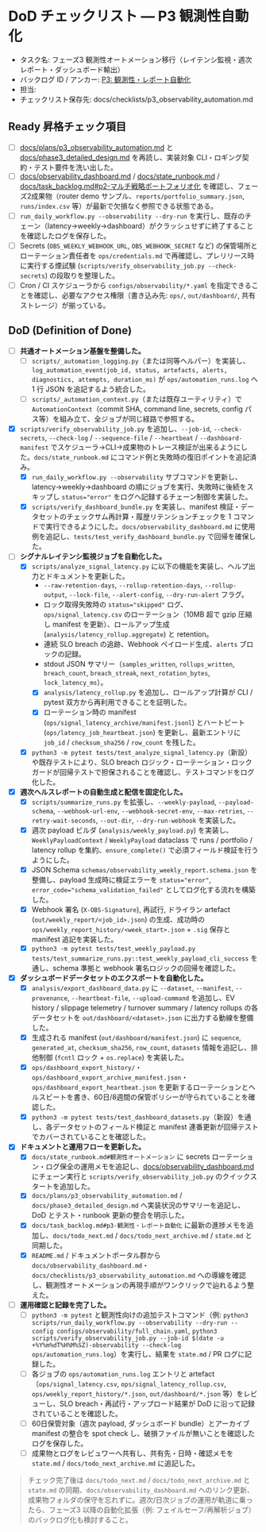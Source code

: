 # DoD チェックリスト — P3 観測性自動化

- タスク名: フェーズ3 観測性オートメーション移行（レイテンシ監視・週次レポート・ダッシュボード輸出）
- バックログ ID / アンカー: [P3: 観測性・レポート自動化](../task_backlog.md#p3-観測性・レポート自動化)
- 担当: <!-- operator_name -->
- チェックリスト保存先: docs/checklists/p3_observability_automation.md

## Ready 昇格チェック項目
- [ ] [docs/plans/p3_observability_automation.md](../plans/p3_observability_automation.md) と [docs/phase3_detailed_design.md](../phase3_detailed_design.md) を再読し、実装対象 CLI・ロギング契約・テスト要件を洗い出した。
- [ ] [docs/observability_dashboard.md](../observability_dashboard.md) / [docs/state_runbook.md](../state_runbook.md) / [docs/task_backlog.md#p2-マルチ戦略ポートフォリオ化](../task_backlog.md#p2-マルチ戦略ポートフォリオ化) を確認し、フェーズ2成果物（router demo サンプル、`reports/portfolio_summary.json`, `runs/index.csv` 等）が最新で欠損なく参照できる状態である。
- [ ] `run_daily_workflow.py --observability --dry-run` を実行し、既存のチェーン（latency→weekly→dashboard）がクラッシュせずに終了することを確認したログを保存した。
- [ ] Secrets (`OBS_WEEKLY_WEBHOOK_URL`, `OBS_WEBHOOK_SECRET` など) の保管場所とローテーション責任者を `ops/credentials.md` で再確認し、プレリリース時に実行する煙試験 (`scripts/verify_observability_job.py --check-secrets`) の段取りを整理した。
- [ ] Cron / CI スケジューラから `configs/observability/*.yaml` を指定できることを確認し、必要なアクセス権限（書き込み先: `ops/`, `out/dashboard/`, 共有ストレージ）が揃っている。

## DoD (Definition of Done)
- [ ] **共通オートメーション基盤を整備した。**
  - [ ] `scripts/_automation_logging.py`（または同等ヘルパー）を実装し、`log_automation_event(job_id, status, artefacts, alerts, diagnostics, attempts, duration_ms)` が `ops/automation_runs.log` へ 1 行 JSON を追記するよう統合した。
  - [ ] `scripts/_automation_context.py`（または既存ユーティリティ）で `AutomationContext`（commit SHA, command line, secrets, config パス等）を組み立て、全ジョブが同じ経路で参照する。
- [x] `scripts/verify_observability_job.py` を追加し、`--job-id`, `--check-secrets`, `--check-log` / `--sequence-file` / `--heartbeat` / `--dashboard-manifest` でスケジューラ→CLI→成果物のトレース検証が出来るようにした。`docs/state_runbook.md` にコマンド例と失敗時の復旧ポイントを追記済み。
  - [x] `run_daily_workflow.py --observability` サブコマンドを更新し、latency→weekly→dashboard の順にジョブを実行、失敗時に後続をスキップし `status="error"` をログへ記録するチェーン制御を実装した。
  - [x] `scripts/verify_dashboard_bundle.py` を実装し、manifest 検証・データセットのチェックサム再計算・履歴リテンションチェックを 1 コマンドで実行できるようにした。`docs/observability_dashboard.md` に使用例を追記し、`tests/test_verify_dashboard_bundle.py` で回帰を確保した。

- [ ] **シグナルレイテンシ監視ジョブを自動化した。**
  - [x] `scripts/analyze_signal_latency.py` に以下の機能を実装し、ヘルプ出力とドキュメントを更新した。
    - `--raw-retention-days`, `--rollup-retention-days`, `--rollup-output`, `--lock-file`, `--alert-config`, `--dry-run-alert` フラグ。
    - ロック取得失敗時の `status="skipped"` ログ、`ops/signal_latency.csv` のローテーション（10MB 超で gzip 圧縮し manifest を更新）、ロールアップ生成 (`analysis/latency_rollup.aggregate`) と retention。
    - 連続 SLO breach の追跡、Webhook ペイロード生成、`alerts` ブロックの記録。
    - stdout JSON サマリー（`samples_written`, `rollups_written`, `breach_count`, `breach_streak`, `next_rotation_bytes`, `lock_latency_ms`）。
    - [x] `analysis/latency_rollup.py` を追加し、ロールアップ計算が CLI / pytest 双方から再利用できることを証明した。
    - [x] ローテーション時の manifest (`ops/signal_latency_archive/manifest.jsonl`) とハートビート (`ops/latency_job_heartbeat.json`) を更新し、最新エントリに `job_id` / `checksum_sha256` / `row_count` を残した。
  - [x] `python3 -m pytest tests/test_analyze_signal_latency.py`（新設）や既存テストにより、SLO breach ロジック・ローテーション・ロックガードが回帰テストで担保されることを確認し、テストコマンドをログ化した。

- [x] **週次ヘルスレポートの自動生成と配信を固定化した。**
  - [x] `scripts/summarize_runs.py` を拡張し、`--weekly-payload`, `--payload-schema`, `--webhook-url-env`, `--webhook-secret-env`, `--max-retries`, `--retry-wait-seconds`, `--out-dir`, `--dry-run-webhook` を実装した。
  - [x] 週次 payload ビルダ (`analysis/weekly_payload.py`) を実装し、`WeeklyPayloadContext` / `WeeklyPayload` dataclass で runs / portfolio / latency rollup を集約、`ensure_complete()` で必須フィールド検証を行うようにした。
  - [x] JSON Schema `schemas/observability_weekly_report.schema.json` を整備し、payload 生成時に検証エラーを `status="error"`, `error_code="schema_validation_failed"` としてログ化する流れを構築した。
  - [x] Webhook 署名 (`X-OBS-Signature`), 再試行, ドライラン artefact (`out/weekly_report/<job_id>.json`) の生成、成功時の `ops/weekly_report_history/<week_start>.json` + `.sig` 保存と manifest 追記を実装した。
  - [x] `python3 -m pytest tests/test_weekly_payload.py tests/test_summarize_runs.py::test_weekly_payload_cli_success` を通し、schema 準拠と webhook 署名ロジックの回帰を確認した。

- [x] **ダッシュボードデータセットのエクスポートを自動化した。**
  - [x] `analysis/export_dashboard_data.py` に `--dataset`, `--manifest`, `--provenance`, `--heartbeat-file`, `--upload-command` を追加し、EV history / slippage telemetry / turnover summary / latency rollups の各データセットを `out/dashboard/<dataset>.json` に出力する動線を整備した。
  - [x] 生成される manifest (`out/dashboard/manifest.json`) に `sequence`, `generated_at`, `checksum_sha256`, `row_count`, `datasets` 情報を追記し、排他制御 (`fcntl` ロック + `os.replace`) を実装した。
  - [x] `ops/dashboard_export_history/`・`ops/dashboard_export_archive_manifest.json`・`ops/dashboard_export_heartbeat.json` を更新するローテーションとヘルスビートを書き、60日/8週間の保管ポリシーが守られていることを確認した。
  - [x] `python3 -m pytest tests/test_dashboard_datasets.py`（新設）を通し、各データセットのフィールド検証と manifest 連番更新が回帰テストでカバーされていることを確認した。

- [x] **ドキュメントと運用フローを更新した。**
  - [x] `docs/state_runbook.md#観測性オートメーション` に secrets ローテーション・ログ保全の運用メモを追記し、[docs/observability_dashboard.md](../observability_dashboard.md) にチェーン実行と `scripts/verify_observability_job.py` のクイックスタートを追加した。
  - [x] `docs/plans/p3_observability_automation.md` / `docs/phase3_detailed_design.md` へ実装状況のサマリーを追記し、DoD とテスト・runbook 更新の整合を明示した。
  - [x] `docs/task_backlog.md#p3-観測性・レポート自動化` に最新の進捗メモを追加し、`docs/todo_next.md` / `docs/todo_next_archive.md` / `state.md` と同期した。
  - [x] `README.md` / ドキュメントポータル群から `docs/observability_dashboard.md`・`docs/checklists/p3_observability_automation.md` への導線を確認し、観測性オートメーションの再現手順がワンクリックで辿れるよう整えた。

- [ ] **運用確認と記録を完了した。**
  - [ ] `python3 -m pytest` と観測性向けの追加テストコマンド（例: `python3 scripts/run_daily_workflow.py --observability --dry-run --config configs/observability/full_chain.yaml`, `python3 scripts/verify_observability_job.py --job-id $(date -u +%Y%m%dT%H%M%SZ)-observability --check-log ops/automation_runs.log`）を実行し、結果を `state.md` / PR ログに記録した。
  - [ ] 各ジョブの `ops/automation_runs.log` エントリと artefact（`ops/signal_latency.csv`, `ops/signal_latency_rollup.csv`, `ops/weekly_report_history/*.json`, `out/dashboard/*.json` 等）をレビューし、SLO breach・再試行・アップロード結果が DoD に沿って記録されていることを確認した。
  - [ ] 60日保管対象（週次 payload, ダッシュボード bundle）とアーカイブ manifest の整合を spot check し、破損ファイルが無いことを確認したログを保存した。
  - [ ] 成果物とログをレビュワーへ共有し、共有先・日時・確認メモを `state.md` / `docs/todo_next_archive.md` に追記した。

> チェック完了後は `docs/todo_next.md` / `docs/todo_next_archive.md` と `state.md` の同期、`docs/observability_dashboard.md` へのリンク更新、成果物フォルダの保守を忘れずに。週次/日次ジョブの運用が軌道に乗ったら、フェーズ3 以降の自動化拡張（例: フェイルセーフ/再解析ジョブ）のバックログ化も検討すること。
